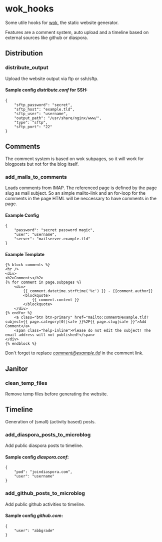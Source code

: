 # wok_hooks

Some utile hooks for [wok](https://github.com/mythmon/wok), the static website generator.

Features are a comment system, auto upload and a timeline based on external sources like github or diaspora.

## Distribution

### distribute_output

Upload the website output via ftp or ssh/sftp.

#### Sample config *distribute.conf* for SSH:

	{
		"sftp_password": "secret", 
		"sftp_host": "example.tld", 
		"sftp_user": "username", 
		"output_path": "/usr/share/nginx/www/", 
		"type": "sftp", 
		"sftp_port": "22"
	}

## Comments

The comment system is based on wok subpages, so it will work for blogposts but not for the blog itself.

### add_mails_to_comments

Loads comments from IMAP.
The referenced page is defined by the page slug as mail subject.
So an simple mailto-link and an for-loop for the comments in the page HTML will be neccessary to have comments in the page.

#### Example Config

    {
        "password": "secret password magic", 
        "user": "username", 
        "server": "mailserver.example.tld"
    }

#### Example Template

    {% block comments %}
    <hr />
    <div>
    <h2>Comments</h2>
    {% for comment in page.subpages %}
    	<div>
    		{{ comment.datetime.strftime('%c') }} - {{comment.author}}
    		<blockquote>
    			{{ comment.content }}
    		</blockquote>
    	</div>
    {% endfor %}
    	<a class="btn btn-primary" href="mailto:comment@example.tld?subject={{ page.category[0]|safe }}%2F{{ page.slug|safe }}">Add Comment</a>
    	<span class="help-inline">Please do not edit the subject! The email address will not published!</span>
    </div>
    {% endblock %}
    
Don't forget to replace *comment@example.tld* in the comment link.

## Janitor

### clean_temp_files

Remove temp files before generating the website.

## Timeline

Generation of (small) (activity based) posts.

### add_diaspora_posts_to_microblog

Add public diaspora posts to timeline.

#### Sample config *diaspora.conf*:

	{
		"pod": "joindiaspora.com", 
		"user": "username"
	}

### add_github_posts_to_microblog

Add public github activities to timeline.

#### Sample config *github.com*:
	
	{
		"user": "abbgrade"
	}
